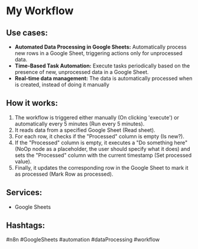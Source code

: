 # My Workflow

## Use cases:

*   **Automated Data Processing in Google Sheets:** Automatically process new rows in a Google Sheet, triggering actions only for unprocessed data.
*   **Time-Based Task Automation:** Execute tasks periodically based on the presence of new, unprocessed data in a Google Sheet.
*   **Real-time data management:** The data is automatically processed when is created, instead of doing it manually

## How it works:

1.  The workflow is triggered either manually (On clicking 'execute') or automatically every 5 minutes (Run every 5 minutes).
2.  It reads data from a specified Google Sheet (Read sheet).
3.  For each row, it checks if the "Processed" column is empty (Is new?).
4.  If the "Processed" column is empty, it executes a "Do something here" (NoOp node as a placeholder, the user should specify what it does) and sets the "Processed" column with the current timestamp (Set processed value).
5.  Finally, it updates the corresponding row in the Google Sheet to mark it as processed (Mark Row as processed).

## Services:

*   Google Sheets

## Hashtags:

#n8n #GoogleSheets #automation #dataProcessing #workflow
